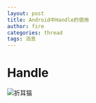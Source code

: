 ```yaml
---
layout: post
title: Android中Handle的使用
author: fire
categories: thread 
tags: 消息
---
```


Handle
===

![折耳猫](http://image.sideproject.cn/zheermao.jpg)